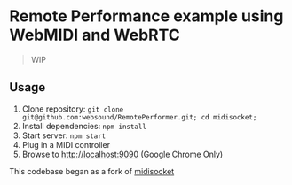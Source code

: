 Remote Performance example using WebMIDI and WebRTC
===================================================

> WIP

## Usage

1. Clone repository: `git clone git@github.com:websound/RemotePerformer.git; cd midisocket;`
2. Install dependencies: `npm install`
3. Start server: `npm start`
4. Plug in a MIDI controller
5. Browse to [http://localhost:9090](http://localhost:9090) (Google Chrome Only)

This codebase began as a fork of [midisocket](https://github.com/vine77/midisocket)
